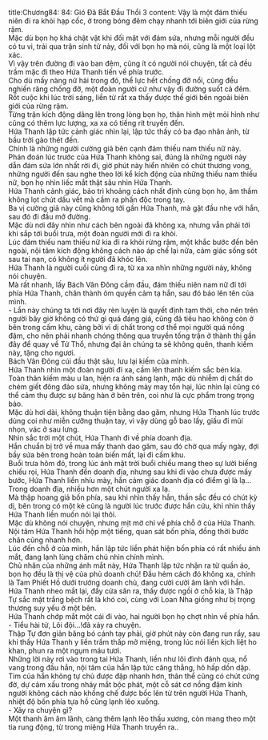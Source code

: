 title:Chương84: 84: Gió Đã Bắt Đầu Thổi 3
content:
Vậy là một đám thiếu niên đi ra khỏi hạp cốc, ở trong bóng đêm chạy nhanh tới biên giới của rừng rậm.<br>Mặc dù bọn họ khá chật vật khi đối mặt với đám sứa, nhưng mỗi người đều có tu vi, trải qua trận sinh tử này, đối với bọn họ mà nói, cũng là một loại lột xác.<br>Vì vậy trên đường đi vào ban đêm, cũng ít có người nói chuyện, tất cả đều trầm mặc đi theo Hứa Thanh tiến về phía trước.<br>Cho dù mấy nàng nữ hài trong đó, thể lực hết chống đỡ nổi, cũng đều nghiến răng chống đỡ, một đoàn người cứ như vậy đi đường suốt cả đêm.<br>Rốt cuộc khi lúc trời sáng, liền từ rất xa thấy được thế giới bên ngoài biên giới của rừng rậm.<br>Từng trận kích động dâng lên trong lòng bọn họ, thân hình mệt mỏi hình như cũng có thêm lực lượng, xa xa có tiếng rít truyền đến.<br>Hứa Thanh lập tức cảnh giác nhìn lại, lập tức thấy có ba đạo nhân ảnh, từ bầu trời gào thét đến.<br>Chính là những người cường giả bên cạnh đám thiếu nam thiếu nữ này.<br>Phán đoán lúc trước của Hứa Thanh không sai, đúng là những người này dẫn đám sứa lớn nhất rời đi, giờ phút này hiển nhiên có chút thương vong, những người đến sau nghe theo lời kể kích động của những thiếu nam thiếu nữ, bọn họ nhìn liếc mắt thật sâu nhìn Hứa Thanh.<br>Hứa Thanh cảnh giác, bảo trì khoảng cách nhất định cùng bọn họ, âm thầm không lọt chút dấu vết mà cầm ra phấn độc trong tay.<br>Ba vị cường giả này cũng không tới gần Hứa Thanh, mà gật đầu nhẹ với hắn, sau đó đi đầu mở đường.<br>Mặc dù nơi đây nhìn như cách bên ngoài đã không xa, nhưng vẫn phải tới khi sắp tới buổi trưa, một đoàn người mới đi ra khỏi.<br>Lúc đám thiếu nam thiếu nữ kia đi ra khỏi rừng rậm, một khắc bước đến bên ngoài, nội tâm kích động không cách nào áp chế lại nữa, cảm giác sống sót sau tai nạn, có không ít người đã khóc lên.<br>Hứa Thanh là người cuối cùng đi ra, từ xa xa nhìn những người này, không nói chuyện.<br>Mà rất nhanh, lấy Bách Vân Đông cầm đầu, đám thiếu niên nam nữ đi tới phía Hứa Thanh, chân thành ôm quyền cảm tạ hắn, sau đó báo lên tên của mình.<br>- Lần này chúng ta tới nơi đây rèn luyện là quyết định tạm thời, cho nên trên người bây giờ không có thứ gì quá đáng giá, cũng đã tiêu hao không còn ở bên trong cấm khu, càng bởi vì dị chất trong cơ thể mọi người quá nồng đậm, cho nên phải nhanh chóng thông qua truyền tống trận ở thành thị gần đây để quay về Tử Thổ, nhưng đại ân chúng ta sẽ không quên, thanh kiếm này, tặng cho ngươi.<br>Bách Vân Đông cúi đầu thật sâu, lưu lại kiếm của mình.<br>Hứa Thanh nhìn một đoàn người đi xa, cầm lên thanh kiếm sắc bén kia.<br>Toàn thân kiếm màu u lan, hiện ra ánh sáng lạnh, mặc dù nhiễm dị chất do chém giết đông đảo sứa, nhưng không mảy may tổn hại, lúc nhìn lại cũng có thể cảm thụ được sự băng hàn ở bên trên, coi như là cực phẩm trong trọng bảo.<br>Mặc dù hơi dài, không thuận tiện bằng dao găm, nhưng Hứa Thanh lúc trước dùng coi như miễn cưỡng thuận tay, vì vậy dùng gỗ bao lấy, giấu đi mũi nhọn, vác ở sau lưng.<br>Nhìn sắc trời một chút, Hứa Thanh đi về phía doanh địa.<br>Hắn chuẩn bị trở về mua mấy thanh dao găm, sau đó chờ qua mấy ngày, đợi bầy sứa bên trong hoàn toàn biến mất, lại đi cấm khu.<br>Buổi trưa hôm đó, trong lúc ánh mặt trời buổi chiều mang theo sự lười biếng chiếu rọi, Hứa Thanh đến doanh địa, nhưng sau khi đi vào chưa được mấy bước, Hứa Thanh liền nhíu mày, hắn cảm giác doanh địa có điểm gì là lạ...<br>Trong doanh địa, nhiều hơn một chút người xa lạ.<br>Mà thập hoang giả bốn phía, sau khi nhìn thấy hắn, thần sắc đều có chút kỳ dị, bên trong có một kẻ cũng là người lúc trước được hắn cứu, khi nhìn thấy Hứa Thanh liền muốn nói lại thôi.<br>Mặc dù không nói chuyện, nhưng mịt mờ chỉ về phía chỗ ở của Hứa Thanh.<br>Nội tâm Hứa Thanh hồi hộp một tiếng, quan sát bốn phía, đồng thời bước chân cũng nhanh hơn.<br>Lúc đến chỗ ở của mình, hắn lập tức liền phát hiện bốn phía có rất nhiều ánh mắt, đang lạnh lùng chăm chú nhìn chính mình.<br>Chủ nhân của những ánh mắt này, Hứa Thanh lập tức nhận ra từ quần áo, bọn họ đều là thị vệ của phủ doanh chủ! Đầu hẻm cách đó không xa, chính là Tam Phiết Hồ dưới trướng doanh chủ, đang cười cười âm lãnh với hắn.<br>Hứa Thanh nheo mắt lại, đẩy cửa sân ra, thấy được ngồi ở chỗ kia, là Thập Tự sắc mặt trắng bệch rất là khó coi, cùng với Loan Nha giống như bị trọng thương suy yếu ở một bên.<br>Hứa Thanh chớp mắt một cái đi vào, hai người bọn họ chợt nhìn về phía hắn.<br>- Tiểu hài tử, Lôi đội...!đã xảy ra chuyện.<br>Thập Tự đơn giản băng bó cánh tay phải, giờ phút này còn đang run rẩy, sau khi thấy Hứa Thanh y liền trầm thấp mở miệng, trong lúc nói liền kịch liệt ho khan, phun ra một ngụm máu tươi.<br>Những lời này rơi vào trong tai Hứa Thanh, liền như lôi đình đánh qua, nổ vang trong đầu hắn, nội tâm của hắn lập tức căng thẳng, hô hấp dồn dập.<br>Tim của hắn không tự chủ được đập nhanh hơn, thân thể cũng có chút cứng đờ, dự cảm xấu trong nháy mắt bộc phát, một cỗ sát cơ nồng đậm kinh người không cách nào khống chế được bốc lên từ trên người Hứa Thanh, nhiệt độ bốn phía tựa hồ cũng lạnh lẽo xuống.<br>- Xảy ra chuyện gì?<br>Một thanh âm âm lãnh, càng thêm lạnh lẽo thấu xương, còn mang theo một tia rung động, từ trong miệng Hứa Thanh truyền ra..<br>